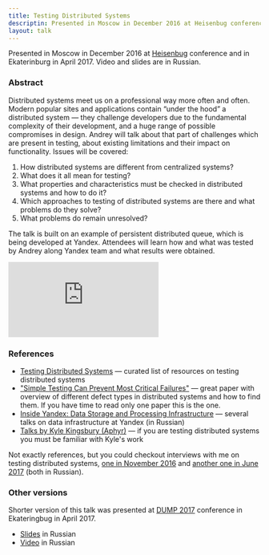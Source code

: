 ```yaml
---
title: Testing Distributed Systems
descriptin: Presented in Moscow in December 2016 at Heisenbug conference and in Ekaterinburg in April 2017. Video and slides are in Russian.
layout: talk
---
```


Presented in Moscow in December 2016 at [Heisenbug](http://2016.heisenbug-moscow.ru/en/talks/testirovanie-raspredelennyh-sistem/) conference and in Ekaterinburg in April 2017. Video and slides are in Russian.

### Abstract

Distributed systems meet us on a professional way more often and often. 
Modern popular sites and applications contain “under the hood” 
a distributed system — they challenge developers due to the fundamental 
complexity of their development, and a huge range of possible compromises in design. 
Andrey will talk about that part of challenges which are present in testing, 
about existing limitations and their impact on functionality. 
Issues will be covered:

1. How distributed systems are different from centralized systems?
1. What does it all mean for testing?
1. What properties and characteristics must be checked in distributed systems and how to do it?
1. Which approaches to testing of distributed systems are there and what problems do they solve?
1. What problems do remain unresolved?

The talk is built on an example of persistent distributed queue, which is being developed at Yandex. 
Attendees will learn how and what was tested by Andrey along Yandex team and what results were obtained.

<script async class="speakerdeck-embed" data-slide="2" data-id="8fbb5337e106474e9753c5359a663239" data-ratio="1.77777777777778" src="//speakerdeck.com/assets/embed.js"></script>

<div class="video-container">
<iframe src="https://www.youtube.com/embed/h8RV4JfSovg" frameborder="0" allowfullscreen></iframe>
</div>

### References

- [Testing Distributed Systems](https://asatarin.github.io/testing-distributed-systems/) — curated list of resources on testing distributed systems
- ["Simple Testing Can Prevent Most Critical Failures"](https://www.usenix.org/conference/osdi14/technical-sessions/presentation/yuan) — great paper with overview of different defect types in distributed systems and how to find them. If you have time to read only one paper this is the one.
- [Inside Yandex: Data Storage and Processing Infrastructure](https://events.yandex.ru/events/meetings/15-oct-2016/) — several talks on data infrastructure at Yandex (in Russian)
- [Talks by Kyle Kingsbury (Aphyr)](http://jepsen.io/talks) — if you are testing distributed systems you must be familiar with Kyle's work

Not exactly references, but you could checkout interviews with me on testing distributed systems, [one in November 2016](https://habrahabr.ru/company/jugru/blog/313908/) and [another one in June 2017](https://habrahabr.ru/company/jugru/blog/329974/) (both in Russian).

### Other versions

Shorter version of this talk was presented at [DUMP 2017](http://dump-conf.ru/archive/2017/#section_32) conference in Ekateringbug in April 2017.
 - [Slides](https://speakerdeck.com/asatarin/tiestirovaniie-raspriedieliennykh-sistiem-dump-2017) in Russian
 - [Video](https://youtu.be/QXtr30paTl8) in Russian
 
